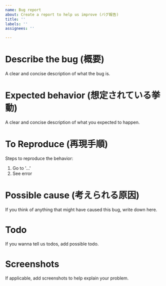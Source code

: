 ```yaml
---
name: Bug report
about: Create a report to help us improve (バグ報告)
title: ''
labels: ''
assignees: ''

---
```


<!---全部埋める必要はないです--->

# **Describe the bug (概要)**
A clear and concise description of what the bug is.

# **Expected behavior (想定されている挙動)**
A clear and concise description of what you expected to happen.

# **To Reproduce (再現手順)**
Steps to reproduce the behavior:
1. Go to '...'
2. See error

# **Possible cause (考えられる原因)**
If you think of anything that might have caused this bug, write down here.

# **Todo**
If you wanna tell us todos, add possible todo.

# **Screenshots**
If applicable, add screenshots to help explain your problem.
